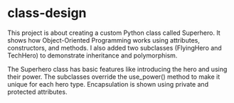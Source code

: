 # class-design
This project is about creating a custom Python class called Superhero. It shows how Object-Oriented Programming works using attributes, constructors, and methods. I also added two subclasses (FlyingHero and TechHero) to demonstrate inheritance and polymorphism.

The Superhero class has basic features like introducing the hero and using their power. The subclasses override the use_power() method to make it unique for each hero type. Encapsulation is shown using private and protected attributes.

